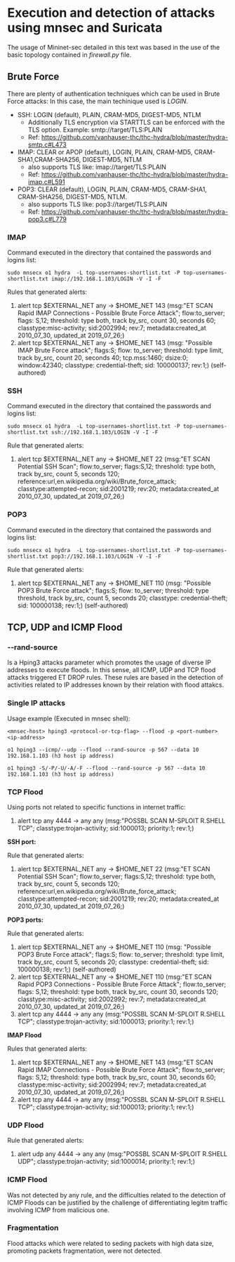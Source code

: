 # Execution and detection of attacks using mnsec and Suricata 

The usage of Mininet-sec detailed in this text was based in the use of the basic topology contained in *firewall.py* file.

## Brute Force

There are plenty of authentication techniques which can be used in Brute Force attacks: In this case, the main techinique used is *LOGIN*.

- SSH: LOGIN (default), PLAIN, CRAM-MD5, DIGEST-MD5, NTLM
   - Additionally TLS encryption via STARTTLS can be enforced with the TLS option. Example: smtp://target/TLS:PLAIN
   - Ref: https://github.com/vanhauser-thc/thc-hydra/blob/master/hydra-smtp.c#L473
- IMAP: CLEAR or APOP (default), LOGIN, PLAIN, CRAM-MD5, CRAM-SHA1,CRAM-SHA256, DIGEST-MD5, NTLM
   - also supports TLS like: imap://target/TLS:PLAIN
   - Ref: https://github.com/vanhauser-thc/thc-hydra/blob/master/hydra-imap.c#L591
- POP3: CLEAR (default), LOGIN, PLAIN, CRAM-MD5, CRAM-SHA1, CRAM-SHA256, DIGEST-MD5, NTLM.
   - also supports TLS like: pop3://target/TLS:PLAIN
   - Ref: https://github.com/vanhauser-thc/thc-hydra/blob/master/hydra-pop3.c#L779


### IMAP 

Command executed in the directory that contained the passwords and logins list:

```
sudo mnsecx o1 hydra  -L top-usernames-shortlist.txt -P top-usernames-shortlist.txt imap://192.168.1.103/LOGIN -V -I -F
```

Rules that generated alerts:

1. alert tcp $EXTERNAL_NET any -> $HOME_NET 143 (msg:"ET SCAN Rapid IMAP Connections - Possible Brute Force Attack"; flow:to_server; flags: S,12; threshold: type both, track by_src, count 30, seconds 60; classtype:misc-activity; sid:2002994; rev:7; metadata:created_at 2010_07_30, updated_at 2019_07_26;)
2. alert tcp $EXTERNAL_NET any -> $HOME_NET 143 (msg: "Possible IMAP Brute Force attack"; flags:S; flow: to_server; threshold: type limit, track by_src, count 20, seconds 40; tcp.mss:1460; dsize:0; window:42340; classtype: credential-theft; sid: 100000137; rev:1;) (self-authored)

### SSH

Command executed in the directory that contained the passwords and logins list:

```
sudo mnsecx o1 hydra  -L top-usernames-shortlist.txt -P top-usernames-shortlist.txt ssh://192.168.1.103/LOGIN -V -I -F
```

Rule that generated alerts:

1. alert tcp $EXTERNAL_NET any -> $HOME_NET 22 (msg:"ET SCAN Potential SSH Scan"; flow:to_server; flags:S,12; threshold: type both, track by_src, count 5, seconds 120; reference:url,en.wikipedia.org/wiki/Brute_force_attack; classtype:attempted-recon; sid:2001219; rev:20; metadata:created_at 2010_07_30, updated_at 2019_07_26;)

### POP3

Command executed in the directory that contained the passwords and logins list:

```
sudo mnsecx o1 hydra  -L top-usernames-shortlist.txt -P top-usernames-shortlist.txt pop3://192.168.1.103/LOGIN -V -I -F
```

Rule that generated alerts:

1. alert tcp $EXTERNAL_NET any -> $HOME_NET 110 (msg: "Possible POP3 Brute Force attack"; flags:S; flow: to_server; threshold: type threshold, track by_src, count 5, seconds 20; classtype: credential-theft; sid: 100000138; rev:1;) (self-authored)

## TCP, UDP and ICMP Flood

### --rand-source

Is a Hping3 attacks parameter which promotes the usage of diverse IP addresses to execute floods. In this sense, all ICMP, UDP and TCP flood attacks triggered ET DROP rules. These rules are based in the detection of activities related to IP addresses known by their relation with flood attakcs.

### Single IP attacks

Usage example (Executed in mnsec shell):

```
<mnsec-host> hping3 <protocol-or-tcp-flag> --flood -p <port-number> <ip-address> 
```

```
o1 hping3 --icmp/--udp --flood --rand-source -p 567 --data 10 192.168.1.103 (h3 host ip address)
```

```
o1 hping3 -S/-P/-U/-A/-F --flood --rand-source -p 567 --data 10 192.168.1.103 (h3 host ip address)
```

### TCP Flood

Using ports not related to specific functions in internet traffic:

1. alert tcp any 4444 -> any any (msg:"POSSBL SCAN M-SPLOIT R.SHELL TCP"; classtype:trojan-activity; sid:1000013; priority:1; rev:1;)

**SSH port:**

Rule that generated alerts:

1. alert tcp $EXTERNAL_NET any -> $HOME_NET 22 (msg:"ET SCAN Potential SSH Scan"; flow:to_server; flags:S,12; threshold: type both, track by_src, count 5, seconds 120; reference:url,en.wikipedia.org/wiki/Brute_force_attack; classtype:attempted-recon; sid:2001219; rev:20; metadata:created_at 2010_07_30, updated_at 2019_07_26;)

**POP3 ports:**

Rule that generated alerts:

1. alert tcp $EXTERNAL_NET any -> $HOME_NET 110 (msg: "Possible POP3 Brute Force attack"; flags:S; flow: to_server; threshold: type limit, track by_src, count 5, seconds 20; classtype: credential-theft; sid: 100000138; rev:1;) (self-authored)
2. alert tcp $EXTERNAL_NET any -> $HOME_NET 110 (msg:"ET SCAN Rapid POP3 Connections - Possible Brute Force Attack"; flow:to_server; flags: S,12; threshold: type both, track by_src, count 30, seconds 120; classtype:misc-activity; sid:2002992; rev:7; metadata:created_at 2010_07_30, updated_at 2019_07_26;)
3. alert tcp any 4444 -> any any (msg:"POSSBL SCAN M-SPLOIT R.SHELL TCP"; classtype:trojan-activity; sid:1000013; priority:1; rev:1;)

**IMAP Flood**

Rules that generated alerts:

1. alert tcp $EXTERNAL_NET any -> $HOME_NET 143 (msg:"ET SCAN Rapid IMAP Connections - Possible Brute Force Attack"; flow:to_server; flags: S,12; threshold: type both, track by_src, count 30, seconds 60; classtype:misc-activity; sid:2002994; rev:7; metadata:created_at 2010_07_30, updated_at 2019_07_26;)
2. alert tcp any 4444 -> any any (msg:"POSSBL SCAN M-SPLOIT R.SHELL TCP"; classtype:trojan-activity; sid:1000013; priority:1; rev:1;)

### UDP Flood 

Rule that generated alerts:

1. alert udp any 4444 -> any any (msg:"POSSBL SCAN M-SPLOIT R.SHELL UDP"; classtype:trojan-activity; sid:1000014; priority:1; rev:1;)

### ICMP Flood 

Was not detected by any rule, and the difficulties related to the detection of ICMP Floods can be justified by the challenge of differentiating legitm traffic involving ICMP from malicious one. 

### Fragmentation

Flood attacks which were related to seding packets with high data size, promoting packets fragmentation, were not detected.
